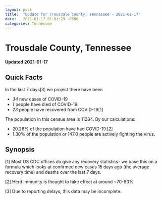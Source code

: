 ```yaml
---
layout: post
title:  "Update for Trousdale County, Tennessee - 2021-01-17"
date:   2021-01-17 01:01:29 -0600
categories: Tennessee
---
```


# Trousdale County, Tennessee
#### Updated 2021-01-17

## Quick Facts

In the last 7 days[3] we project there have been
- *34* new cases of COVID-19
- *1* people have died of COVID-19
- *23* people have recovered from COVID-19[1]

The population in this census area is 11284. By our calculations:
- 20.26% of the population have had COVID-19.[2]
- 1.30% of the population or 147.0 people are actively fighting the virus.

## Synopsis




[1] Most US CDC offices do give any recovery statistics- we base this on a formula which looks at confirmed new cases
15 days ago (the average recovery time) and deaths over the last 7 days.

[2] Herd Immunity is thought to take effect at around ~70-80%

[3] Due to reporting delays, this data may be incomplete.
 
    